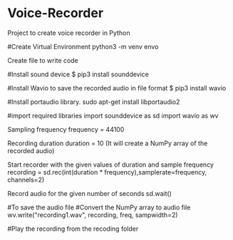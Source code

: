 # Voice-Recorder
Project to create voice recorder in Python

#Create Virtual Environment
python3 -m venv envo

Create file to write code

#Install sound device 
$ pip3 install sounddevice

#Install Wavio to save the recorded audio in file format
$ pip3 install wavio

#Install portaudio library.
sudo apt-get install libportaudio2

#import required libraries
import sounddevice as sd
import wavio as wv

Sampling frequency
frequency = 44100

Recording duration
duration = 10
(It will create a NumPy array of the recorded audio)

Start recorder with the given values of 
duration and sample frequency
recording = sd.rec(int(duration * frequency),samplerate=frequency, channels=2)

Record audio for the given number of seconds
sd.wait()

#To save the audio file
#Convert the NumPy array to audio file
wv.write("recording1.wav", recording, freq, sampwidth=2)

#Play the recording from the recoding folder

 
 
